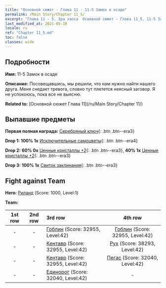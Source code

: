 ```yaml
---
title: "Основной сюжет - Глава 11 - 11-5 Замок в осаде"
permalink: /Main Story/Chapter 11_5/
excerpt: "Глава 11 - 5. Эра хаоса  Основной сюжет - Глава 11_5. 11-5 Замок в осаде"
last_modified_at: 2021-05-18
locale: ru
ref: "Chapter 11_5.md"
toc: false
classes: wide
---
```


## Подробности

 **Имя:** 11-5 Замок в осаде

 **Описание:** Посовещавшись, мы решили, что нам нужно найти нашего друга. Меня снедает тревога, словно тут плетется неясный заговор. Я не успокоюсь, пока все не выясню.

 **Related to:** [Основной сюжет Глава 11](/ru/Main Story/Chapter 11/)

## Выпавшие предметы

 **Первая полная награда:** [Серебряный ключ](/ItemsRU/con_693/){: .btn .btn--era3}

 **Drop 1:** **100% 1x** [Исключительные самоцветы](/ItemsRU/mat_37/){: .btn .btn--era4}

 **Drop 2:** **60% 0x** [Ценные кристаллы +2](/ItemsRU/mat_31/){: .btn .btn--era3}, **40% 1x** [Ценные кристаллы +2](/ItemsRU/mat_31/){: .btn .btn--era3}

 **Drop 3:** **100% 1x** [Свиток заклинания](/ItemsRU/con_694/){: .btn .btn--era3}


## Fight against Team
 **Hero:** [Риланд](/ru/heroes/Ryland/) (Score: 1000, Level:1)

 **Team:**


  | 1st row | 2nd row | 3rd row | 4th row |
  |:----:|:----:|:----|:----:|
  | - | - | [Гоблин](/ru/units/Goblin/) (Score: 32955, Level:42)  | [Гоблин](/ru/units/Goblin/) (Score: 32955, Level:42)  |
  | - | - | [Кентавр](/ru/units/Centaur/) (Score: 32955, Level:42)  | [Рух](/ru/units/Roc/) (Score: 38293, Level:42)  |
  | - | - | [Кентавр](/ru/units/Centaur/) (Score: 32955, Level:42)  | [Пегас](/ru/units/Pegasus/) (Score: 32040, Level:42)  |
  | - | - | [Единорог](/ru/units/Unicorn/) (Score: 32040, Level:42)  | - |


